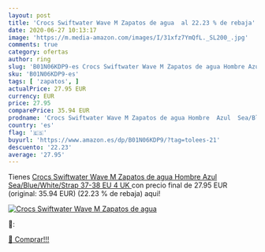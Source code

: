 ```yaml
---
layout: post
title: 'Crocs Swiftwater Wave M Zapatos de agua  al 22.23 % de rebaja'
date: 2020-06-27 10:13:17
image: 'https://m.media-amazon.com/images/I/31xfz7YmQfL._SL200_.jpg'
comments: true
category: ofertas
author: ring
slug: 'B01N06KDP9-es Crocs Swiftwater Wave M Zapatos de agua Hombre Azul...'
sku: 'B01N06KDP9-es'
tags: [ 'zapatos', ]
actualPrice: 27.95 EUR
currency: EUR
price: 27.95
comparePrice: 35.94 EUR
prodname: 'Crocs Swiftwater Wave M Zapatos de agua Hombre  Azul  Sea/Blue/White/Strap   37-38 EU  4 UK '
country: 'es'
flag: '🇪🇸'
buyurl: 'https://www.amazon.es/dp/B01N06KDP9/?tag=tolees-21'
descuento: '22.23'
average: '27.95'
---
```


Tienes [Crocs Swiftwater Wave M Zapatos de agua Hombre  Azul  Sea/Blue/White/Strap   37-38 EU  4 UK ](https://www.amazon.es/dp/B01N06KDP9/?tag=tolees-21) con precio final de  27.95 EUR (original: 35.94 EUR) (22.23 %  de rebaja) aqui!

[![Crocs Swiftwater Wave M Zapatos de agua ](https://m.media-amazon.com/images/I/31xfz7YmQfL._SL200_.jpg)](https://www.amazon.es/dp/B01N06KDP9/?tag=tolees-21)

🔎:


[🛒 Comprar!!!](https://www.amazon.es/dp/B01N06KDP9/?tag=tolees-21)
